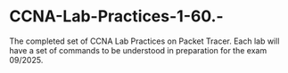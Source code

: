 # CCNA-Lab-Practices-1-60.-
The completed set of CCNA Lab Practices on Packet Tracer. 
Each lab will have a set of commands to be understood in preparation for the exam 09/2025.
